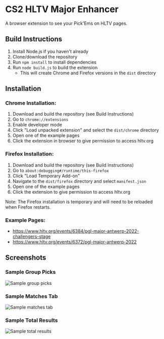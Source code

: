 # CS2 HLTV Major Enhancer

A browser extension to see your Pick'Ems on HLTV pages.

## Build Instructions
1. Install Node.js if you haven't already
2. Clone/download the repository
3. Run `npm install` to install dependencies
4. Run `node build.js` to build the extension
   - This will create Chrome and Firefox versions in the `dist` directory

## Installation

### Chrome Installation:
1. Download and build the repository (see Build Instructions)
2. Go to `chrome://extensions`
3. Enable developer mode
4. Click "Load unpacked extension" and select the `dist/chrome` directory
5. Open one of the example pages
6. Click the extension in browser to give permission to access hltv.org

### Firefox Installation:
1. Download and build the repository (see Build Instructions)
2. Go to `about:debugging#/runtime/this-firefox`
3. Click "Load Temporary Add-on"
4. Navigate to the `dist/firefox` directory and select `manifest.json`
5. Open one of the example pages
6. Click the extension to give permission to access hltv.org

Note: The Firefox installation is temporary and will need to be reloaded when Firefox restarts.

### Example Pages:
* https://www.hltv.org/events/6384/pgl-major-antwerp-2022-challengers-stage
* https://www.hltv.org/events/6372/pgl-major-antwerp-2022

## Screenshots

### Sample Group Picks
![Sample group picks](https://user-images.githubusercontent.com/40565718/198851725-ed03e1b8-a7cf-46c1-a98a-442bd01af1ef.png)

### Sample Matches Tab
![Sample matches tab](https://user-images.githubusercontent.com/40565718/198851740-ed67565e-fa7e-4ea4-810a-12b54374e40d.png)

### Sample Total Results
![Sample total results](https://user-images.githubusercontent.com/40565718/198851741-80be4b1b-449e-441a-b12f-b7dcaebb948b.png)